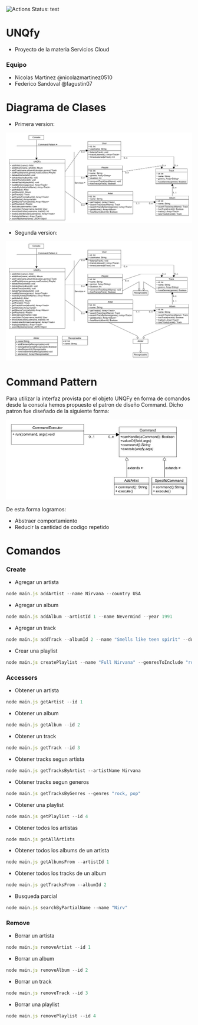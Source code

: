 ![Actions Status: test](https://github.com/fagustin07/UNQfy/workflows/Node%20CI/badge.svg)

# UNQfy
- Proyecto de la materia Servicios Cloud

### Equipo
- Nicolas Martinez @nicolazmartinez0510
- Federico Sandoval @fagustin07

# Diagrama de Clases
- Primera version:

![diagrama-de-clases](https://github.com/fagustin07/UNQfy/blob/d2ddad895a4dc601c2fe4859159c205a11fb03f4/imagenes/Diagrama%20de%20clases%20UNQFy.jpg)

- Segunda version:

![diagrama-de-clases](https://github.com/fagustin07/UNQfy/blob/d2ddad895a4dc601c2fe4859159c205a11fb03f4/imagenes/Diagrama%20de%20clases%20UNQFy%20ver%202.jpg)


# Command Pattern

Para utilizar la interfaz provista por el objeto UNQFy en forma de comandos desde la consola hemos propuesto el patron de diseño Command. Dicho patron fue diseñado de la siguiente forma:

![command-pattern](https://github.com/fagustin07/UNQfy/blob/e6f59b7d2448b090cdb2db1952d6ff2c872a1010/imagenes/Command%20Pattern.jpg)

De esta forma logramos:
- Abstraer comportamiento
- Reducir la cantidad de codigo repetido

# Comandos

### Create
- Agregar un artista
```javascript
node main.js addArtist --name Nirvana --country USA
```

- Agregar un album
```javascript
node main.js addAlbum --artistId 1 --name Nevermind --year 1991
```

- Agregar un track
```javascript
node main.js addTrack --albumId 2 --name "Smells like teen spirit" --duration 500 --genres "rock, alternative"
```

- Crear una playlist
```javascript
node main.js createPlaylist --name "Full Nirvana" --genresToInclude "rock, alternative, metal" --maxDuration 8000
```

### Accessors

- Obtener un artista
```javascript
node main.js getArtist --id 1 
```

- Obtener un album
```javascript
node main.js getAlbum --id 2
```


- Obtener un track
```javascript
node main.js getTrack --id 3
```

- Obtener tracks segun artista
```javascript
node main.js getTracksByArtist --artistName Nirvana
```

- Obtener tracks segun generos
```javascript
node main.js getTracksByGenres --genres "rock, pop"
```

- Obtener una playlist
```javascript
node main.js getPlaylist --id 4
```

- Obtener todos los artistas
```javascript
node main.js getAllArtists
```

- Obtener todos los albums de un artista
```javascript
node main.js getAlbumsFrom --artistId 1
```

- Obtener todos los tracks de un album
```javascript
node main.js getTracksFrom --albumId 2
```

- Busqueda parcial
```javascript
node main.js searchByPartialName --name "Nirv"
```

### Remove

- Borrar un artista
```javascript
node main.js removeArtist --id 1
```

- Borrar un album
```javascript
node main.js removeAlbum --id 2
```

- Borrar un track
```javascript
node main.js removeTrack --id 3
```

- Borrar una playlist
```javascript
node main.js removePlaylist --id 4
```
